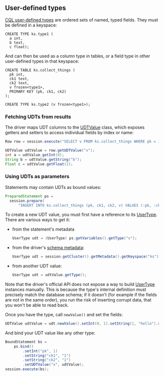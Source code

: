 ## User-defined types

[CQL user-defined types][cql_doc] are ordered sets of named, typed fields. They must be defined in a
keyspace:

```
CREATE TYPE ks.type1 (
  a int,
  b text,
  c float);
```

And can then be used as a column type in tables, or a field type in other user-defined types in that
keyspace:

```
CREATE TABLE ks.collect_things (
  pk int,
  ck1 text,
  ck2 text,
  v frozen<type1>,
  PRIMARY KEY (pk, ck1, ck2)
);

CREATE TYPE ks.type2 (v frozen<type1>);
```

### Fetching UDTs from results

The driver maps UDT columns to the [UDTValue] class, which exposes getters and setters to access
individual fields by index or name:

```java
Row row = session.execute("SELECT v FROM ks.collect_things WHERE pk = 1").one();

UDTValue udtValue = row.getUDTValue("v");
int a = udtValue.getInt(0);
String b = udtValue.getString("b");
Float c = udtValue.getFloat(2);
```

### Using UDTs as parameters

Statements may contain UDTs as bound values:

```java
PreparedStatement ps =
  session.prepare(
      "INSERT INTO ks.collect_things (pk, ck1, ck2, v) VALUES (:pk, :ck1, :ck2, :v)");
```

To create a new UDT value, you must first have a reference to its [UserType]. There are
various ways to get it:

* from the statement's metadata

    ```java
    UserType udt = (UserType) ps.getVariables().getType("v");
    ```

* from the driver's [schema metadata](../metadata/#schema-metadata):

    ```java
    UserType udt = session.getCluster().getMetadata().getKeyspace("ks").getUserType("type1");
    ```

* from another UDT value:

    ```java
    UserType udt = udtValue.getType();
    ```
  
Note that the driver's official API does not expose a way to build [UserType] instances manually.
This is because the type's internal definition must precisely match the database schema;
if it doesn't (for example if the fields are not in the same order), you run the risk of inserting
corrupt data, that you won't be able to read back.
 
Once you have the type, call `newValue()` and set the fields:

```java
UDTValue udtValue = udt.newValue().setInt(0, 1).setString(1, "hello").setFloat(2, 2.3f);
```

And bind your UDT value like any other type:

```java
BoundStatement bs =
    ps.bind()
        .setInt("pk", 1)
        .setString("ck1", "1")
        .setString("ck2", "1")
        .setUDTValue("v", udtValue);
session.execute(bs);
```

[cql_doc]: https://docs.datastax.com/en/cql/3.3/cql/cql_reference/cqlRefUDType.html

[UDTValue]: https://docs.datastax.com/en/drivers/java/3.9/com/datastax/driver/core/UDTValue.html
[UserType]: https://docs.datastax.com/en/drivers/java/3.9/com/datastax/driver/core/UserType.html
